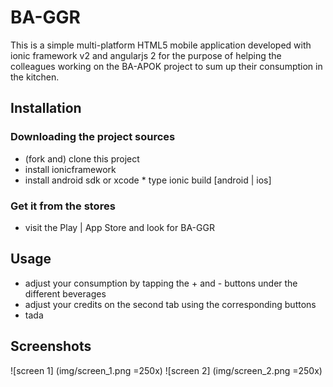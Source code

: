 # BA-GGR

This is a simple multi-platform HTML5 mobile application developed with ionic framework v2 and angularjs 2
for the purpose of helping the colleagues working on the BA-APOK project to sum up their consumption in the kitchen.

## Installation

### Downloading the project sources 

 * (fork and) clone this project
  * install ionicframework 
   * install android sdk or xcode 
    * type ionic build [android | ios]

### Get it from the stores

 * visit the Play | App Store and look for BA-GGR

## Usage 

 * adjust your consumption by tapping the + and - buttons under the different beverages
  * adjust your credits on the second tab using the corresponding buttons 
   * tada

## Screenshots

![screen 1] (img/screen_1.png =250x) 
![screen 2] (img/screen_2.png =250x)

